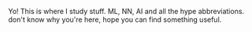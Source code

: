 Yo! This is where I study stuff. ML, NN, AI and all the hype abbreviations. don't know why you're here, hope you can find something useful.